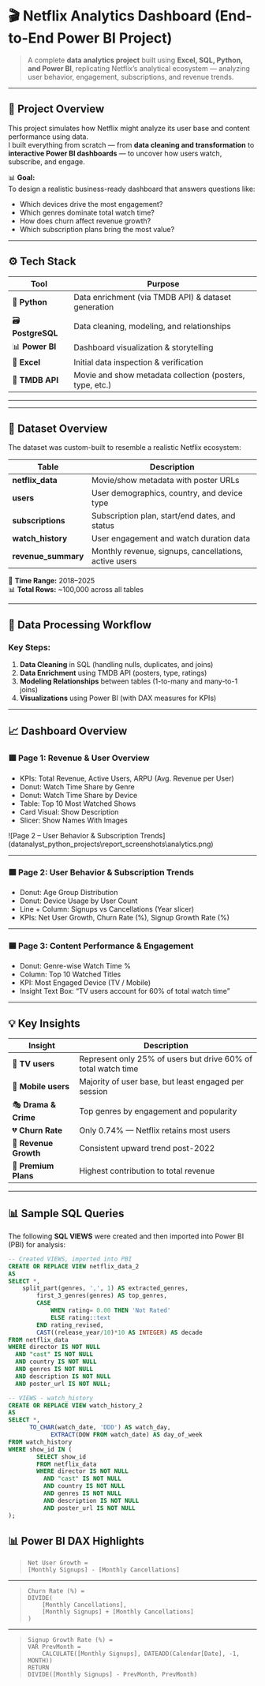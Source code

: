 # 🎬 Netflix Analytics Dashboard (End-to-End Power BI Project)

> A complete **data analytics project** built using **Excel, SQL, Python, and Power BI**, replicating Netflix’s analytical ecosystem — analyzing user behavior, engagement, subscriptions, and revenue trends.

---

## 🧩 Project Overview

This project simulates how Netflix might analyze its user base and content performance using data.  
I built everything from scratch — from **data cleaning and transformation** to **interactive Power BI dashboards** — to uncover how users watch, subscribe, and engage.

📊 **Goal:**  
To design a realistic business-ready dashboard that answers questions like:
- Which devices drive the most engagement?
- Which genres dominate total watch time?
- How does churn affect revenue growth?
- Which subscription plans bring the most value?

---

## ⚙️ Tech Stack

| Tool | Purpose |
|------|----------|
| 🐍 **Python** | Data enrichment (via TMDB API) & dataset generation |
| 🗃️ **PostgreSQL** | Data cleaning, modeling, and relationships |
| 📊 **Power BI** | Dashboard visualization & storytelling |
| 📁 **Excel** | Initial data inspection & verification |
| 🔗 **TMDB API** | Movie and show metadata collection (posters, type, etc.) |

---


---

## 🧮 Dataset Overview

The dataset was custom-built to resemble a realistic Netflix ecosystem:

| Table | Description |
|--------|--------------|
| **netflix_data** | Movie/show metadata with poster URLs |
| **users** | User demographics, country, and device type |
| **subscriptions** | Subscription plan, start/end dates, and status |
| **watch_history** | User engagement and watch duration data |
| **revenue_summary** | Monthly revenue, signups, cancellations, active users |

📅 **Time Range:** 2018–2025  
📊 **Total Rows:** ~100,000 across all tables  

---

## 🧹 Data Processing Workflow


### Key Steps:
1. **Data Cleaning** in SQL (handling nulls, duplicates, and joins)
2. **Data Enrichment** using TMDB API (posters, type, ratings)
3. **Modeling Relationships** between tables (1-to-many and many-to-1 joins)
4. **Visualizations** using Power BI (with DAX measures for KPIs)

---

## 📈 Dashboard Overview

### 🟥 **Page 1: Revenue & User Overview**
- KPIs: Total Revenue, Active Users, ARPU (Avg. Revenue per User)
- Donut: Watch Time Share by Genre
- Donut: Watch Time Share by Device
- Table: Top 10 Most Watched Shows
- Card Visual: Show Description
- Slicer: Show Names With Images

![Page 2 – User Behavior & Subscription Trends] (datanalyst_python_projects\report_screenshots\analytics.png)

---

### 🟩 **Page 2: User Behavior & Subscription Trends**
- Donut: Age Group Distribution
- Donut: Device Usage by User Count
- Line + Column: Signups vs Cancellations (Year slicer)
- KPIs: Net User Growth, Churn Rate (%), Signup Growth Rate (%)

  

---

### 🟦 **Page 3: Content Performance & Engagement**
- Donut: Genre-wise Watch Time %
- Column: Top 10 Watched Titles
- KPI: Most Engaged Device (TV / Mobile)
- Insight Text Box: “TV users account for 60% of total watch time”

---

## 💡 Key Insights

| Insight | Description |
|----------|--------------|
| 🎥 **TV users** | Represent only 25% of users but drive 60% of total watch time |
| 📱 **Mobile users** | Majority of user base, but least engaged per session |
| 🎭 **Drama & Crime** | Top genres by engagement and popularity |
| 💔 **Churn Rate** | Only 0.74% — Netflix retains most users |
| 💸 **Revenue Growth** | Consistent upward trend post-2022 |
| 🔁 **Premium Plans** | Highest contribution to total revenue |

---

## 📊 Sample SQL Queries
The following **SQL VIEWS** were created and then imported into Power BI (PBI) for analysis:

```sql
-- Created VIEWS, imported into PBI
CREATE OR REPLACE VIEW netflix_data_2
AS
SELECT *,
    split_part(genres, ',', 1) AS extracted_genres,
		first_3_genres(genres) AS top_genres,
		CASE
			WHEN rating= 0.00 THEN 'Not Rated'
			ELSE rating::text
		END rating_revised,
		CAST((release_year/10)*10 AS INTEGER) AS decade
FROM netflix_data
WHERE director IS NOT NULL
  AND "cast" IS NOT NULL
  AND country IS NOT NULL
  AND genres IS NOT NULL
  AND description IS NOT NULL
  AND poster_url IS NOT NULL;

-- VIEWS - watch_history
CREATE OR REPLACE VIEW watch_history_2 
AS
SELECT *,
      TO_CHAR(watch_date, 'DDD') AS watch_day,
			EXTRACT(DOW FROM watch_date) AS day_of_week
FROM watch_history
WHERE show_id IN (
		SELECT show_id
		FROM netflix_data
		WHERE director IS NOT NULL
		  AND "cast" IS NOT NULL
		  AND country IS NOT NULL
		  AND genres IS NOT NULL
		  AND description IS NOT NULL
		  AND poster_url IS NOT NULL
);
```

## 📊 Power BI DAX Highlights

> ```DAX
> Net User Growth =
> [Monthly Signups] - [Monthly Cancellations]
> ```

---

> ```DAX
> Churn Rate (%) =
> DIVIDE(
>     [Monthly Cancellations],
>     [Monthly Signups] + [Monthly Cancellations]
> )
> ```

---

> ```DAX
> Signup Growth Rate (%) =
> VAR PrevMonth =
>     CALCULATE([Monthly Signups], DATEADD(Calendar[Date], -1, MONTH))
> RETURN
> DIVIDE([Monthly Signups] - PrevMonth, PrevMonth)
> ```
